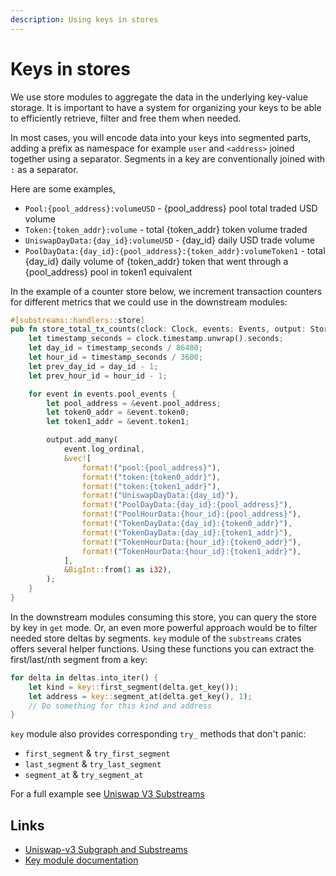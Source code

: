 ```yaml
---
description: Using keys in stores
---
```


# Keys in stores

We use store modules to aggregate the data in the underlying key-value storage. It is important to have a system for organizing your keys to be able to efficiently retrieve, filter and free them when needed.

In most cases, you will encode data into your keys into segmented parts, adding a prefix as namespace for example `user` and `<address>` joined together using a separator.  Segments in a key are conventionally joined with `:` as a separator.

Here are some examples,
- `Pool:{pool_address}:volumeUSD` - {pool_address} pool total traded USD volume
- `Token:{token_addr}:volume` - total {token_addr} token volume traded
- `UniswapDayData:{day_id}:volumeUSD` - {day_id} daily USD trade volume
- `PoolDayData:{day_id}:{pool_address}:{token_addr}:volumeToken1` - total {day_id} daily volume of {token_addr} token that went through a {pool_address} pool in token1 equivalent

In the example of a counter store below, we increment transaction counters for different metrics that we could use in the downstream modules:
```rust
#[substreams::handlers::store]
pub fn store_total_tx_counts(clock: Clock, events: Events, output: StoreAddBigInt) {
    let timestamp_seconds = clock.timestamp.unwrap().seconds;
    let day_id = timestamp_seconds / 86400;
    let hour_id = timestamp_seconds / 3600;
    let prev_day_id = day_id - 1;
    let prev_hour_id = hour_id - 1;

    for event in events.pool_events {
        let pool_address = &event.pool_address;
        let token0_addr = &event.token0;
        let token1_addr = &event.token1;

        output.add_many(
            event.log_ordinal,
            &vec![
                format!("pool:{pool_address}"),
                format!("token:{token0_addr}"),
                format!("token:{token1_addr}"),
                format!("UniswapDayData:{day_id}"),
                format!("PoolDayData:{day_id}:{pool_address}"),
                format!("PoolHourData:{hour_id}:{pool_address}"),
                format!("TokenDayData:{day_id}:{token0_addr}"),
                format!("TokenDayData:{day_id}:{token1_addr}"),
                format!("TokenHourData:{hour_id}:{token0_addr}"),
                format!("TokenHourData:{hour_id}:{token1_addr}"),
            ],
            &BigInt::from(1 as i32),
        );
    }
}
```

In the downstream modules consuming this store, you can query the store by key in `get` mode. Or, an even more powerful approach would be to filter needed store deltas by segments. `key` module of the `substreams` crates offers several helper functions. Using these functions you can extract the first/last/nth segment from a key:

```rust
for delta in deltas.into_iter() {
    let kind = key::first_segment(delta.get_key());
    let address = key::segment_at(delta.get_key(), 1);
    // Do something for this kind and address
}
```

`key` module also provides corresponding `try_` methods that don't panic:
- `first_segment` & `try_first_segment`
- `last_segment` & `try_last_segment`
- `segment_at` & `try_segment_at`

For a full example see [Uniswap V3 Substreams](https://github.com/streamingfast/substreams-uniswap-v3/blob/ca90fe3908a76905b43e05f0522e1e9338d88972/src/lib.rs#L1139-L1163)

## Links
* [Uniswap-v3 Subgraph and Substreams](https://github.com/streamingfast/substreams-uniswap-v3)
* [Key module documentation](https://docs.rs/substreams/latest/substreams/key/index.html)